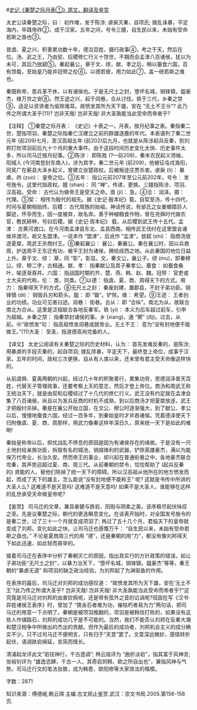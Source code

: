 #[史记《秦楚之际月表①》原文、翻译及鉴赏](https://www.vrrw.net/wx/14051.html)

太史公读秦楚之际，曰： 初作难，发于陈涉; 虐戾灭秦，自项氏; 拨乱诛暴，平定海内，卒践帝祚②，成于汉家。五年之间，号令三嬗，自生民以来，未始有受命若斯之亟也③。

昔虞、夏之兴，积善累功数十年，德洽百姓，摄行政事④，考之于天，然后在位。汤、武之王，乃由契、后稷修仁行义十馀世，不期而会孟津八百诸侯，犹以为未可，其后乃放弑⑤。秦起襄公，章于文、缪，献、孝之后，稍以蚕食六国，百有馀载，至始皇乃能并冠带之伦⑥。以德若彼，用力如此⑦，盖一统若斯之难也。

秦既称帝，患兵革不休，以有诸侯也。于是无尺土之封，堕坏名城，销锋镝，鉏豪杰，维万世之安⑧。然王迹之兴，起于闾巷，合从讨伐，轶于三代，乡秦之禁⑨，适足以资贤者为驱除难耳。故愤发其所为天下雄，安在 “无土不王⑩”? 此乃传之所谓大圣乎(11)? 岂非天哉! 岂非天哉! 非大圣孰能当此受命而帝者乎?

【注释】 ①秦楚之际月表： 《史记》十表之一。月表，按月纪事之表。秦指秦二世，楚指项羽，秦楚之际指秦亡汉建立之前的群雄逐鹿的年代。本表谱列了秦二世元年 (前209)七月，至汉高祖五年 (前202)后九月，也就是从陈涉起兵反秦，到刘邦打败项羽前后九十个月的重大事件。由于这段时间历史变化太快、历史事件太多，所以司马迁按月纪事。②陈涉： 即陈胜 (?—前208)，秦末农民起义领袖，阳城人 (今河南登封东南人)，涉为其字。秦二世元年 (前209)，他被征屯戍渔阳，同吴广在蕲县大泽乡起义，曾建立张楚政权。后被叛徒庄贾杀害。虐戾 (li)： 暴虐。祚 (zuo)： 皇帝之位。③五年： 指公元前207年至公元前202年。号令： 发号施令。这里代指政权。嬗 (shan)： 同 “禅”，传递，更换。三嬗指陈涉、项羽、汉高祖。受命： 古代认为做帝王是受天之命。亟 (ji)： 急。④洽： 润泽。摄： 代理。⑤契： 相传为殷代的祖先。据《史记·殷本纪》载，自契至汤，传十四代，时间与夏朝相始终。后稷： 古代周族的始祖。神话传说，有邰氏之女姜螈踏巨人脚迹，怀孕而生，因一度被弃，故名弃。善于种植粮食作物，曾在尧舜时代做农官，教民耕种，号曰后稷。据《史记·周本纪》 载，从后稷到武王传十五代。孟津： 古黄河渡口。在今河南孟津县东北、孟县西南。相传武王伐纣在这里盟会诸侯并渡河，故又名盟津。一说本作 “盟津”，后讹作 “孟津”。放弑 (shi)： 指商汤放逐夏桀，周武王杀商纣王。⑥秦起襄公： 襄公，秦襄公。秦在襄公时，因以兵救周，护送周平王东迁有功，被平王封为诸侯，赐给歧西之地。从此秦国的地位日益上升。章于文、缪： 章，同 “彰”，彰显。文，秦文公，襄公子。缪 (mu)，即秦穆公。缪、穆二字，古相通。献、孝： 指秦献公及其子秦孝公。蚕食： 如蚕食桑叶，喻逐渐吞并。六国： 指战国时期的齐、楚、燕、韩、赵、魏。冠带： 官吏或士大夫的代称。伦： 类，同类。⑦以德： 指虞、夏、商、周得天下的方式。用力： 指秦得天下的方式。⑧无尺土之封： 秦废封建，置郡县，不封子弟功臣。销锋镝 (di)： 销毁兵刃和箭头。鉏： 即 “锄”。铲除。维： 希望。⑨王迹： 王者创业的功绩。功业可见者曰迹。闾巷： 街巷。合从： 即 “合纵”。南北为从，故联合南北为合从。这里是泛指联合各地反秦军。轶 (yi)： 本义为后车超过前车，引申为超越。乡秦之禁： 指秦禁封诸侯的事。乡 (xiang)，通 “嚮” (向)。过去，从前。⑩“故愤发”句： 指高祖愤发闾巷成就帝业。无土不王： 意为“没有封地便不能做王。”(11)大圣： 至圣，指道德高尚完备的人。



【译文】 太史公阅读有关秦楚之际的历史材料，认为： 首先发难反秦的，是陈涉; 用暴虐的手段灭秦的，起自项羽; 拨乱除暴，平定天下，最终登上帝位，成事于汉家。五年的时间，政权三次更换，自从有人类以来，还未曾有君主受天命像这样快的。

从前虞舜、夏禹两朝的兴起，经过几十年的积聚善行，累集功劳，恩德润泽普天百姓，代替天子管理政事，还要考察上天的意志，然后才登上帝位。商汤和周武王称王统治天下，就是由契和后稷经过了十几代的修仁行义。武王没有约定就在孟津会集了八百诸侯，尚且以为发兵反商的时机不成熟，到以后商汤才把夏桀放逐，武王才把殷纣杀掉。秦是在襄公开始立国，在文公、穆公时逐渐强大，到了献公、孝公以后，慢慢地蚕食六国，经过一百多年，到秦始皇时才并吞诸侯。凭着德泽使天下归附像虞、夏、商、周那样，用武力像秦这样年深日久，原来统一天下是如此的难啊!

秦始皇称帝以后，担忧战乱不停息的原因是因为有诸侯存在的缘故。于是没有一尺土地封给亲族功臣，拆毁有名的城池，销熔锋利的武器，铲除英雄豪杰，满以为能保万代帝业，长治久安。然而帝王的事业，却兴起在普通街巷之中，各地豪杰联合攻秦，其声势远超过夏、商、周三代。从前秦朝的禁令，恰恰帮助了 (起兵反秦的) 贤能的人，替他们除掉了统一天下的障碍。所以汉高祖从他所在的地方愤发而起，而成了天下的雄主，怎么能说“没有封地便不能称王” 呢? 这就是书传中所讲的大圣人么? 这难道不是天意吗! 这难道不是天意吗! 如果不是大圣人，谁能够在这样的乱世承受天命做皇帝呢?

【鉴赏】 司马迁的文章，兼具豪健与跌宕、阳刚与阴柔之美。该序极尽起伏咏叹之至。先是议秦楚之际，朝代的更迭瞬息变化。在该表开始时，对全国发号施令的是秦二世，过了三十一个月就变成项羽了; 再过了五十几个月，君临天下的皇帝就变成了刘邦。变化如此之快，让司马迁也感慨万千： “自生民以来，未始有受命若斯之亟也。” 不论是夏商周三代的用 “德”，还是秦朝的用“力”，都没有像刘邦得天下如此迅速、如此轻而易举的。

接着司马迁在表序中分析了秦朝灭亡的原因，指出其实行的方针政策的错误。如让子弟功臣“无尺土之封”，以暴力治天下，“堕坏名城，销锋镝，鉏豪杰”等等，秦王朝的“暴虐无道” 和项羽的缺乏政治经验，为刘邦起了为渊驱鱼的作用。

在表序的最后，司马迁对刘邦的成功感叹道： “故愤发其所为天下雄，安在‘无土不王’?此乃传之所谓大圣乎? 岂非天哉! 岂非天哉! 非大圣孰能当此受命而帝者乎?”这究竟是司马迁对刘邦的由衷钦佩呢，还是带有弦外之音的讥讽呢?班固在写《汉书·异姓诸侯王表序》时，曾加了 “镌金石者难为功，摧枯朽者易为力”两句话，把司马迁的用意一下点明了。秦朝是被项羽推翻的，项羽是被韩信打败的，如果没有这些人作铺路石，刘邦的成功几乎是不可能的。当然，我们不能否认刘邦在反秦大潮和楚汉相争中所做出的杰出的贡献。但作为最后的成功者，刘邦机会主义的成分确实不少。只不过司马迁不便明言，只有归于“天意”罢了。文意深远微妙，感情转折起伏，语调跌宕绵延，言简而情长。

清浦起龙评此文“宕往神行，千古逸调”; 林云铭评为 “曲折淡宕”，指其富于风神言; 张裕钊评为 “雄逸恣肆，千古一人，其奇宕则韩、欧之所自出也”，兼指风神与气势。司马迁行文的笔法张致，成为韩愈、欧阳修等大家效法的楷模。

字数：2871

知识来源：傅德岷,赖云琪 主编.古文观止鉴赏.武汉：崇文书局.2005.第156-158页.

